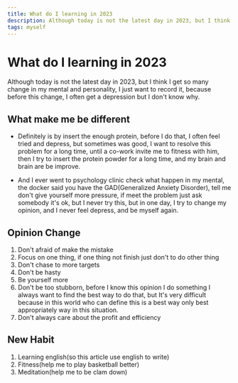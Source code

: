 ```yaml
---
title: What do I learning in 2023
description: Although today is not the latest day in 2023, but I think I get so many change in my mental and personality, I just want to record it, because before this change, I often get a depression but I don't know why.
tags: myself
---
```


# What do I learning in 2023
Although today is not the latest day in 2023, but I think I get so many change in my mental and personality, I just want to record it, because before this change, I often get a depression but I don't know why.

## What make me be different
* Definitely is by insert the enough protein, before I do that, I often feel tried and depress, but sometimes was good, I want to resolve this problem for a long time, until a co-work invite me to fitness with him, then I try to insert the protein powder for a long time, and my brain and brain are be improve.

* And I ever went to psychology clinic check what happen in my mental, the docker said you have the GAD(Generalized Anxiety Disorder), tell me don't give yourself more pressure, if meet the problem just ask somebody it's ok, but I never try this, but in one day, I try to change my opinion, and I never feel depress, and be myself again.

## Opinion Change
1. Don't afraid of make the mistake
2. Focus on one thing, if one thing not finish just don't to do other thing
3. Don't chase to more targets
4. Don't be hasty
5. Be yourself more
6. Don't be too stubborn, before I know this opinion I do something I always want to find the best way to do that, but It's very difficult because in this world who can define this is a best way only best appropriately way in this situation.  
7. Don't always care about the profit and efficiency

## New Habit
1. Learning english(so this article use english to write)
2. Fitness(help me to play basketball better)
3. Meditation(help me to be clam down)